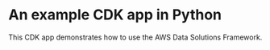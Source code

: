 # An example CDK app in Python

This CDK app demonstrates how to use the AWS Data Solutions Framework.
